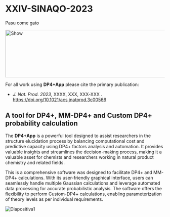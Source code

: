 # XXIV-SINAQO-2023

Pasu come gato

<img alt="Show" src="https://github.com/Sarotti-Lab/XXIV-SINAQO-2023/assets/101182775/eb84d5ae-ff25-4d51-a054-6638c6336780" width="867" height="150"/>

For all work using **DP4+App** please cite the primary publication: 

* _J. Nat. Prod. 2023_, XXXX, XXX, XXX-XXX . https://doi.org/10.1021/acs.jnatprod.3c00566

## A tool for DP4+, MM-DP4+ and Custom DP4+ probability calculation
The **DP4+App** is a powerful tool designed to assist researchers in the structure elucidation process by balancing computational cost and predictive capacity using DP4+ factors analysis and automation. It provides valuable insights and streamlines the decision-making process, making it a valuable asset for chemists and researchers working in natural product chemistry and related fields.

This is a comprehensive software was designed to facilitate DP4+ and MM-DP4+ calculations. With its user-friendly graphical interface, users can seamlessly handle multiple Gaussian calculations and leverage automated data processing for accurate probabilistic analysis. The software offers the flexibility to perform Custom-DP4+ calculations, enabling parameterization of theory levels as per individual requirements.


![Diapositiva1](https://github.com/Sarotti-Lab/XXIV-SINAQO-2023/assets/101182775/6d3e77c2-f866-4822-8091-416e200af60b)
